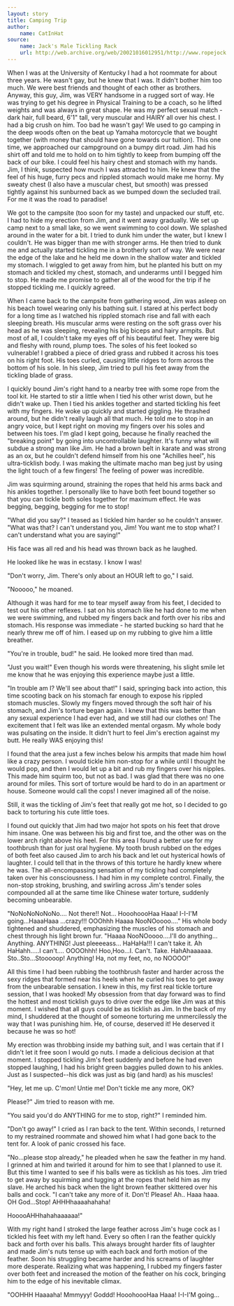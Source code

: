 ```yaml
---
layout: story
title: Camping Trip
author:
    name: CatInHat
source:
    name: Jack's Male Tickling Rack
    url: http://web.archive.org/web/20021016012951/http://www.ropejock.com/stmi/campingtrip.html
---
```


When I was at the University of Kentucky I had a hot roommate for about three years. He wasn't gay, but he knew that I was. It didn't bother him too much. We were best friends and thought of each other as brothers. Anyway, this guy, Jim, was VERY handsome in a rugged sort of way. He was trying to get his degree in Physical Training to be a coach, so he lifted weights and was always in great shape. He was my perfect sexual match - dark hair, full beard, 6'1" tall, very muscular and HAIRY all over his chest. I had a big crush on him. Too bad he wasn't gay! We used to go camping in the deep woods often on the beat up Yamaha motorcycle that we bought together (with money that should have gone towards our tuition). This one time, we approached our campground on a bumpy dirt road. Jim had his shirt off and told me to hold on to him tightly to keep from bumping off the back of our bike. I could feel his hairy chest and stomach with my hands. Jim, I think, suspected how much I was attracted to him. He knew that the feel of his huge, furry pecs and rippled stomach would make me horny. My sweaty chest (I also have a muscular chest, but smooth) was pressed tightly against his sunburned back as we bumped down the secluded trail. For me it was the road to paradise!

We got to the campsite (too soon for my taste) and unpacked our stuff, etc. I had to hide my erection from Jim, and it went away gradually. We set up camp next to a small lake, so we went swimming to cool down. We splashed around in the water for a bit. I tried to dunk him under the water, but I knew I couldn't. He was bigger than me with stronger arms. He then tried to dunk me and actually started tickling me in a brotherly sort of way. We were near the edge of the lake and he held me down in the shallow water and tickled my stomach. I wiggled to get away from him, but he planted his butt on my stomach and tickled my chest, stomach, and underarms until I begged him to stop. He made me promise to gather all of the wood for the trip if he stopped tickling me. I quickly agreed.

When I came back to the campsite from gathering wood, Jim was asleep on his beach towel wearing only his bathing suit. I stared at his perfect body for a long time as I watched his rippled stomach rise and fall with each sleeping breath. His muscular arms were resting on the soft grass over his head as he was sleeping, revealing his big biceps and hairy armpits. But most of all, I couldn't take my eyes off of his beautiful feet. They were big and fleshy with round, plump toes. The soles of his feet looked so vulnerable! I grabbed a piece of dried grass and rubbed it across his toes on his right foot. His toes curled, causing little ridges to form across the bottom of his sole. In his sleep, Jim tried to pull his feet away from the tickling blade of grass.

I quickly bound Jim's right hand to a nearby tree with some rope from the tool kit. He started to stir a little when I tied his other wrist down, but he didn't wake up. Then I tied his ankles together and started tickling his feet with my fingers. He woke up quickly and started giggling. He thrashed around, but he didn't really laugh all that much. He told me to stop in an angry voice, but I kept right on moving my fingers over his soles and between his toes. I'm glad I kept going, because he finally reached the "breaking point" by going into uncontrollable laughter. It's funny what will subdue a strong man like Jim. He had a brown belt in karate and was strong as an ox, but he couldn't defend himself from his one "Achilles heel", his ultra-ticklish body. I was making the ultimate macho man beg just by using the light touch of a few fingers! The feeling of power was incredible.

Jim was squirming around, straining the ropes that held his arms back and his ankles together. I personally like to have both feet bound together so that you can tickle both soles together for maximum effect. He was begging, begging, begging for me to stop!

"What did you say?" I teased as I tickled him harder so he couldn't answer. "What was that? I can't understand you, Jim! You want me to stop what? I can't understand what you are saying!"

His face was all red and his head was thrown back as he laughed.

He looked like he was in ecstasy. I know I was!

"Don't worry, Jim. There's only about an HOUR left to go," I said.

"Nooooo," he moaned.

Although it was hard for me to tear myself away from his feet, I decided to test out his other reflexes. I sat on his stomach like he had done to me when we were swimming, and rubbed my fingers back and forth over his ribs and stomach. His response was immediate - he started bucking so hard that he nearly threw me off of him. I eased up on my rubbing to give him a little breather.

"You're in trouble, bud!" he said. He looked more tired than mad.

"Just you wait!" Even though his words were threatening, his slight smile let me know that he was enjoying this experience maybe just a little.

"In trouble am I? We'll see about that!" I said, springing back into action, this time scooting back on his stomach far enough to expose his rippled stomach muscles. Slowly my fingers moved through the soft hair of his stomach, and Jim's torture began again. I knew that this was better than any sexual experience I had ever had, and we still had our clothes on! The excitement that I felt was like an extended mental orgasm. My whole body was pulsating on the inside. It didn't hurt to feel Jim's erection against my butt. He really WAS enjoying this!

I found that the area just a few inches below his armpits that made him howl like a crazy person. I would tickle him non-stop for a while until I thought he would pop, and then I would let up a bit and rub my fingers over his nipples. This made him squirm too, but not as bad. I was glad that there was no one around for miles. This sort of torture would be hard to do in an apartment or house. Someone would call the cops! I never imagined all of the noise.

Still, it was the tickling of Jim's feet that really got me hot, so I decided to go back to torturing his cute little toes.

I found out quickly that Jim had two major hot spots on his feet that drove him insane. One was between his big and first toe, and the other was on the lower arch right above his heel. For this area I found a better use for my toothbrush than for just oral hygiene. My tooth brush rubbed on the edges of both feet also caused Jim to arch his back and let out hysterical howls of laughter. I could tell that in the throws of this torture he hardly knew where he was. The all-encompassing sensation of my tickling had completely taken over his consciousness. I had him in my complete control. Finally, the non-stop stroking, brushing, and swirling across Jim's tender soles compounded all at the same time like Chinese water torture, suddenly becoming unbearable.

"NoNoNoNoNoNo.... Not there!! Not... HooohoooHaa Haaa! I-I-I'M going...HaaaHaaa ...crazy!!! OOOhhh Haaaa NooNOoooo...." His whole body tightened and shuddered, emphasizing the muscles of his stomach and chest through his light brown fur. "Haaaa NooNOoooo....I'll do anything... Anything. ANYTHING! Just pleeeeass... HaHaHa!!! I can't take it. Ah HaHahh.....I can't.... OOOOhhh! Hoo,Hoo...I. Can't. Take. HahAhaaaaaa. Sto..Sto...Stooooop! Anything! Ha, not my feet, no, no NOOOO!"

All this time I had been rubbing the toothbrush faster and harder across the sexy ridges that formed near his heels when he curled his toes to get away from the unbearable sensation. I knew in this, my first real tickle torture session, that I was hooked! My obsession from that day forward was to find the hottest and most ticklish guys to drive over the edge like Jim was at this moment. I wished that all guys could be as ticklish as Jim. In the back of my mind, I shuddered at the thought of someone torturing me unmercilessly the way that I was punishing him. He, of course, deserved it! He deserved it because he was so hot!

My erection was throbbing inside my bathing suit, and I was certain that if I didn't let it free soon I would go nuts. I made a delicious decision at that moment. I stopped tickling Jim's feet suddenly and before he had even stopped laughing, I had his bright green baggies pulled down to his ankles. Just as I suspected--his dick was just as big (and hard) as his muscles!

"Hey, let me up. C'mon! Untie me! Don't tickle me any more, OK?

Please?" Jim tried to reason with me.

"You said you'd do ANYTHING for me to stop, right?" I reminded him.

"Don't go away!" I cried as I ran back to the tent. Within seconds, I returned to my restrained roommate and showed him what I had gone back to the tent for. A look of panic crossed his face.

"No...please stop already," he pleaded when he saw the feather in my hand. I grinned at him and twirled it around for him to see that I planned to use it. But this time I wanted to see if his balls were as ticklish as his toes. Jim tried to get away by squirming and tugging at the ropes that held him as my slave. He arched his back when the light brown feather skittered over his balls and cock. "I can't take any more of it. Don't! Please! Ah.. Haaa haaa. OH God...Stop! AHHHhaaaahahaha!

HooooAHHhahahaaaaaa!"

With my right hand I stroked the large feather across Jim's huge cock as I tickled his feet with my left hand. Every so often I ran the feather quickly back and forth over his balls. This always brought harder fits of laughter and made Jim's nuts tense up with each back and forth motion of the feather. Soon his struggling became harder and his screams of laughter more desperate. Realizing what was happening, I rubbed my fingers faster over both feet and increased the motion of the feather on his cock, bringing him to the edge of his inevitable climax.

"OOHHH Haaaaha! Mmmyyy! Goddd! HooohoooHaa Haaa! I-I-I'M going...